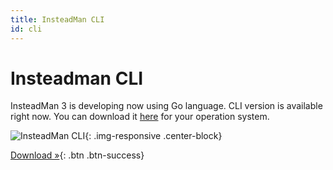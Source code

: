 ```yaml
---
title: InsteadMan CLI
id: cli
---
```


Insteadman CLI
==============

InsteadMan 3 is developing now using Go language. CLI version is available right now.
You can download it [here](https://github.com/jhekasoft/insteadman3/releases) for your operation system.

![InsteadMan CLI](https://github.com/jhekasoft/insteadman3/raw/master/resources/images/cli-3_0_1-screenshot.png "InsteadMan CLI"){: .img-responsive .center-block}

[Download &raquo;](https://github.com/jhekasoft/insteadman3/releases){: .btn .btn-success}
